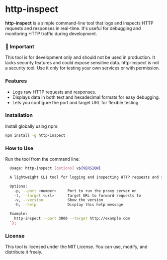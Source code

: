 # http-inspect

**http-inspect** is a simple command-line tool that logs and inspects HTTP requests and responses in real-time.
It's useful for debugging and monitoring HTTP traffic during development.

### 🚨 Important
This tool is for development only and should not be used in production.
It lacks security features and could expose sensitive data.
http-inspect is not a security tool. Use it only for testing your own services or with permission.

### Features

- Logs raw HTTP requests and responses.
- Displays data in both text and hexadecimal formats for easy debugging.
- Lets you configure the port and target URL for flexible testing.

### Installation
Install globally using npm:

```bash
npm install -g http-inspect
```

### How to Use
Run the tool from the command line:

```bash
  Usage: http-inspect [options] v${VERSION}

  A lightweight CLI tool for logging and inspecting HTTP requests and responses for development purposes.

  Options:
    -p, --port <number>     Port to run the proxy server on
    -t, --target <url>      Target URL to forward requests to
    -v, --version           Show the version
    -h, --help              Display this help message

  Example:
    http-inspect --port 3000 --target http://example.com
  `);
```

### License
This tool is licensed under the MIT License.
You can use, modify, and distribute it freely.
